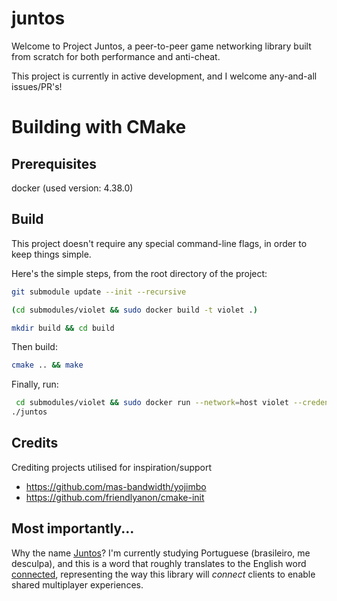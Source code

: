 # juntos

Welcome to Project Juntos, a peer-to-peer game networking library built from scratch for both performance and anti-cheat.

This project is currently in active development, and I welcome any-and-all issues/PR's!

# Building with CMake

## Prerequisites

docker (used version: 4.38.0)

## Build

This project doesn't require any special command-line flags, in order to keep
things simple.

Here's the simple steps, from the root directory of the project:

```sh
git submodule update --init --recursive
```

```sh
(cd submodules/violet && sudo docker build -t violet .)
```

```sh
mkdir build && cd build
```

Then build:

```sh
cmake .. && make
```

Finally, run:

```sh
 cd submodules/violet && sudo docker run --network=host violet --credentials=USER:PASSWORD -d
./juntos
```

## Credits

Crediting projects utilised for inspiration/support
* https://github.com/mas-bandwidth/yojimbo
* https://github.com/friendlyanon/cmake-init

## Most importantly...

Why the name [Juntos](https://www.linguee.com/portuguese-english/translation/juntos.html)? I'm currently studying Portuguese (brasileiro, me desculpa), and this is a word that roughly translates to the English word [connected](https://www.oed.com/dictionary/connected_adj), representing the way this library will _connect_ clients to enable shared multiplayer experiences.